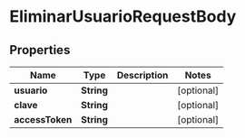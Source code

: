 

# EliminarUsuarioRequestBody

## Properties

Name | Type | Description | Notes
------------ | ------------- | ------------- | -------------
**usuario** | **String** |  |  [optional]
**clave** | **String** |  |  [optional]
**accessToken** | **String** |  |  [optional]



